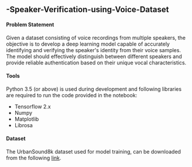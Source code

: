 ## -Speaker-Verification-using-Voice-Dataset
#### Problem Statement
Given a dataset consisting of voice recordings from multiple speakers, the objective is to develop a
deep learning model capable of accurately identifying and verifying the speaker's identity from their
voice samples. The model should effectively distinguish between different speakers and provide
reliable authentication based on their unique vocal characteristics.

#### Tools

Python 3.5 (or above) is used during development and following libraries are required to run the code provided in the notebook:
* Tensorflow 2.x
* Numpy
* Matplotlib
* Librosa

#### Dataset

The UrbanSound8k dataset used for model training, can be downloaded from the following [link](https://urbansounddataset.weebly.com/urbansound8k.html).
